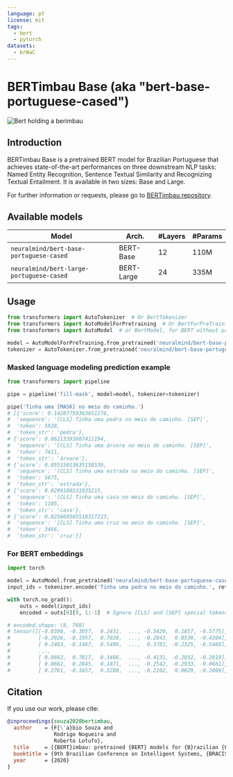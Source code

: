```yaml
---
language: pt
license: mit
tags:
  - bert
  - pytorch
datasets:
  - brWaC
---
```


# BERTimbau Base (aka "bert-base-portuguese-cased")

![Bert holding a berimbau](https://imgur.com/JZ7Hynh.jpg)

## Introduction

BERTimbau Base is a pretrained BERT model for Brazilian Portuguese that achieves state-of-the-art performances on three downstream NLP tasks: Named Entity Recognition, Sentence Textual Similarity and Recognizing Textual Entailment. It is available in two sizes: Base and Large.

For further information or requests, please go to [BERTimbau repository](https://github.com/neuralmind-ai/portuguese-bert/).

## Available models

| Model                                    | Arch.      | #Layers | #Params |
| ---------------------------------------- | ---------- | ------- | ------- |
| `neuralmind/bert-base-portuguese-cased`  | BERT-Base  | 12      | 110M    |
| `neuralmind/bert-large-portuguese-cased` | BERT-Large | 24      | 335M    |

## Usage

```python
from transformers import AutoTokenizer  # Or BertTokenizer
from transformers import AutoModelForPretraining  # Or BertForPreTraining for loading pretraining heads
from transformers import AutoModel  # or BertModel, for BERT without pretraining heads

model = AutoModelForPreTraining.from_pretrained('neuralmind/bert-base-portuguese-cased')
tokenizer = AutoTokenizer.from_pretrained('neuralmind/bert-base-portuguese-cased', do_lower_case=False)
```

### Masked language modeling prediction example

```python
from transformers import pipeline

pipe = pipeline('fill-mask', model=model, tokenizer=tokenizer)

pipe('Tinha uma [MASK] no meio do caminho.')
# [{'score': 0.14287759363651276,
#  'sequence': '[CLS] Tinha uma pedra no meio do caminho. [SEP]',
#  'token': 5028,
#  'token_str': 'pedra'},
# {'score': 0.06213393807411194,
#  'sequence': '[CLS] Tinha uma árvore no meio do caminho. [SEP]',
#  'token': 7411,
#  'token_str': 'árvore'},
# {'score': 0.05515013635158539,
#  'sequence': '[CLS] Tinha uma estrada no meio do caminho. [SEP]',
#  'token': 5675,
#  'token_str': 'estrada'},
# {'score': 0.0299188531935215,
#  'sequence': '[CLS] Tinha uma casa no meio do caminho. [SEP]',
#  'token': 1105,
#  'token_str': 'casa'},
# {'score': 0.025660505518317223,
#  'sequence': '[CLS] Tinha uma cruz no meio do caminho. [SEP]',
#  'token': 3466,
#  'token_str': 'cruz'}]

```

### For BERT embeddings

```python
import torch

model = AutoModel.from_pretrained('neuralmind/bert-base-portuguese-cased')
input_ids = tokenizer.encode('Tinha uma pedra no meio do caminho.', return_tensors='pt')

with torch.no_grad():
    outs = model(input_ids)
    encoded = outs[0][0, 1:-1]  # Ignore [CLS] and [SEP] special tokens

# encoded.shape: (8, 768)
# tensor([[-0.0398, -0.3057,  0.2431,  ..., -0.5420,  0.1857, -0.5775],
#         [-0.2926, -0.1957,  0.7020,  ..., -0.2843,  0.0530, -0.4304],
#         [ 0.2463, -0.1467,  0.5496,  ...,  0.3781, -0.2325, -0.5469],
#         ...,
#         [ 0.0662,  0.7817,  0.3486,  ..., -0.4131, -0.2852, -0.2819],
#         [ 0.0662,  0.2845,  0.1871,  ..., -0.2542, -0.2933, -0.0661],
#         [ 0.2761, -0.1657,  0.3288,  ..., -0.2102,  0.0029, -0.2009]])
```

## Citation

If you use our work, please cite:

```bibtex
@inproceedings{souza2020bertimbau,
  author    = {F{\'a}bio Souza and
               Rodrigo Nogueira and
               Roberto Lotufo},
  title     = {{BERT}imbau: pretrained {BERT} models for {B}razilian {P}ortuguese},
  booktitle = {9th Brazilian Conference on Intelligent Systems, {BRACIS}, Rio Grande do Sul, Brazil, October 20-23 (to appear)},
  year      = {2020}
}
```
